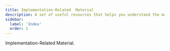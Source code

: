 ```yaml
---
title: Implementation-Related  Material 
description: A set of useful resources that helps you understand the material.
sidebar:
  label: 'Index'
  order: 1
---
```


Implementation-Related  Material.
